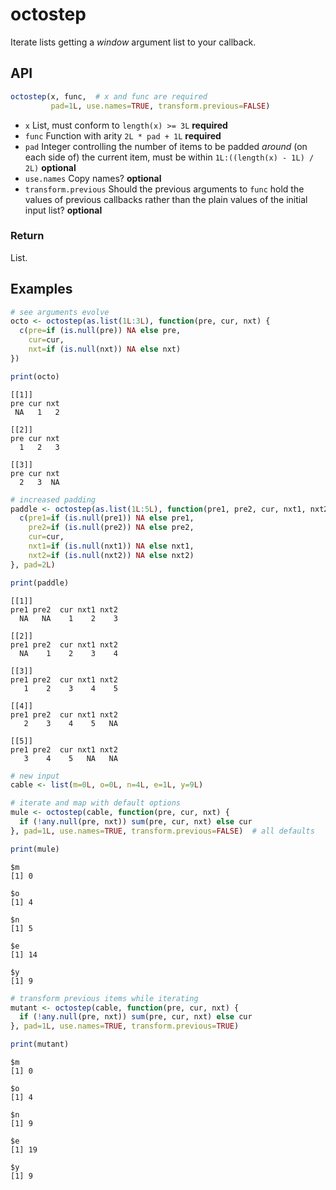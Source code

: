 octostep
================

Iterate lists getting a *window* argument list to your callback.

API
---

``` r
octostep(x, func,  # x and func are required
         pad=1L, use.names=TRUE, transform.previous=FALSE)
```

-   `x` List, must conform to `length(x) >= 3L` **required**
-   `func` Function with arity `2L * pad + 1L` **required**
-   `pad` Integer controlling the number of items to be padded *around* (on each side of) the current item, must be within `1L:((length(x) - 1L) / 2L)` **optional**
-   `use.names` Copy names? **optional**
-   `transform.previous` Should the previous arguments to `func` hold the values of previous callbacks rather than the plain values of the initial input list? **optional**

### Return

List.

Examples
--------

``` r
# see arguments evolve
octo <- octostep(as.list(1L:3L), function(pre, cur, nxt) {
  c(pre=if (is.null(pre)) NA else pre, 
    cur=cur, 
    nxt=if (is.null(nxt)) NA else nxt)
})

print(octo)
```

    [[1]]
    pre cur nxt 
     NA   1   2 

    [[2]]
    pre cur nxt 
      1   2   3 

    [[3]]
    pre cur nxt 
      2   3  NA 

``` r
# increased padding
paddle <- octostep(as.list(1L:5L), function(pre1, pre2, cur, nxt1, nxt2) {
  c(pre1=if (is.null(pre1)) NA else pre1, 
    pre2=if (is.null(pre2)) NA else pre2, 
    cur=cur, 
    nxt1=if (is.null(nxt1)) NA else nxt1,
    nxt2=if (is.null(nxt2)) NA else nxt2)
}, pad=2L)

print(paddle)
```

    [[1]]
    pre1 pre2  cur nxt1 nxt2 
      NA   NA    1    2    3 

    [[2]]
    pre1 pre2  cur nxt1 nxt2 
      NA    1    2    3    4 

    [[3]]
    pre1 pre2  cur nxt1 nxt2 
       1    2    3    4    5 

    [[4]]
    pre1 pre2  cur nxt1 nxt2 
       2    3    4    5   NA 

    [[5]]
    pre1 pre2  cur nxt1 nxt2 
       3    4    5   NA   NA 

``` r
# new input
cable <- list(m=0L, o=0L, n=4L, e=1L, y=9L)

# iterate and map with default options
mule <- octostep(cable, function(pre, cur, nxt) {
  if (!any.null(pre, nxt)) sum(pre, cur, nxt) else cur
}, pad=1L, use.names=TRUE, transform.previous=FALSE)  # all defaults

print(mule)
```

    $m
    [1] 0

    $o
    [1] 4

    $n
    [1] 5

    $e
    [1] 14

    $y
    [1] 9

``` r
# transform previous items while iterating
mutant <- octostep(cable, function(pre, cur, nxt) {
  if (!any.null(pre, nxt)) sum(pre, cur, nxt) else cur
}, pad=1L, use.names=TRUE, transform.previous=TRUE)

print(mutant)
```

    $m
    [1] 0

    $o
    [1] 4

    $n
    [1] 9

    $e
    [1] 19

    $y
    [1] 9
